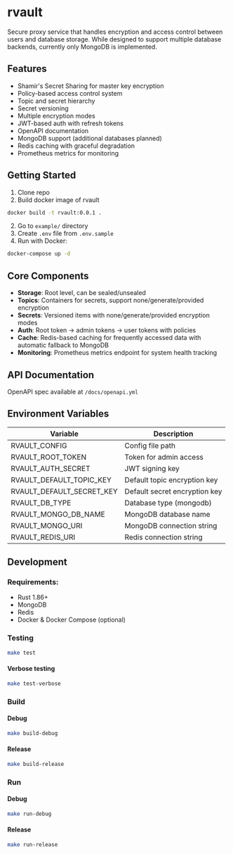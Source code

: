 # rvault

Secure proxy service that handles encryption and access control between users and database storage. While designed to support multiple database backends, currently only MongoDB is implemented.

## Features

- Shamir's Secret Sharing for master key encryption
- Policy-based access control system
- Topic and secret hierarchy
- Secret versioning
- Multiple encryption modes
- JWT-based auth with refresh tokens
- OpenAPI documentation
- MongoDB support (additional databases planned)
- Redis caching with graceful degradation
- Prometheus metrics for monitoring

## Getting Started

1. Clone repo
2. Build docker image of rvault
```bash
docker build -t rvault:0.0.1 .
```
2. Go to `example/` directory
3. Create `.env` file from `.env.sample`
4. Run with Docker:
```bash
docker-compose up -d
```

## Core Components

- **Storage**: Root level, can be sealed/unsealed
- **Topics**: Containers for secrets, support none/generate/provided encryption
- **Secrets**: Versioned items with none/generate/provided encryption modes
- **Auth**: Root token -> admin tokens -> user tokens with policies
- **Cache**: Redis-based caching for frequently accessed data with automatic fallback to MongoDB
- **Monitoring**: Prometheus metrics endpoint for system health tracking

## API Documentation

OpenAPI spec available at `/docs/openapi.yml`

## Environment Variables

| Variable | Description |
|----------|-------------|
| RVAULT_CONFIG | Config file path |
| RVAULT_ROOT_TOKEN | Token for admin access |
| RVAULT_AUTH_SECRET | JWT signing key |
| RVAULT_DEFAULT_TOPIC_KEY | Default topic encryption key |
| RVAULT_DEFAULT_SECRET_KEY | Default secret encryption key |
| RVAULT_DB_TYPE | Database type (mongodb) |
| RVAULT_MONGO_DB_NAME | MongoDB database name |
| RVAULT_MONGO_URI | MongoDB connection string |
| RVAULT_REDIS_URI | Redis connection string |

## Development

### Requirements:
- Rust 1.86+
- MongoDB
- Redis
- Docker & Docker Compose (optional)

### Testing
```bash
make test
```

#### Verbose testing
```bash
make test-verbose
```

### Build
#### Debug
```bash
make build-debug
```

#### Release
```bash
make build-release
```

### Run
#### Debug
```bash
make run-debug
```

#### Release
```bash
make run-release
```
